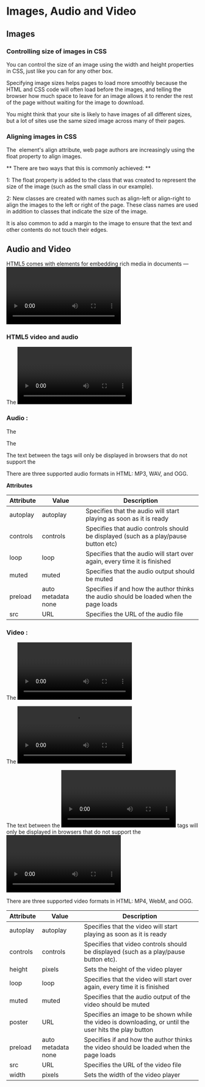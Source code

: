 # Images, Audio and Video  

## Images 

### Controlling size of images in CSS  

You can control the size of an image using the width and height properties in CSS, just like you can for any other box.    

Specifying image sizes helps pages to load more smoothly because the HTML and CSS code will often load before the images, and telling the browser how much space to leave for an image allows it to render the rest of the page without waiting for the image to download.   

You might think that your site is likely to have images of all different sizes, but a lot of sites use the same sized image across 
many of their pages.  



###  Aligning images in CSS  

The <img> element's align attribute, web page authors are increasingly using the float property to align images.    

** There are two ways that this is commonly achieved: **   

1: The float property is added to the class that was created to 
represent the size of the image (such as the small class in our 
example).  

2: New classes are created with names such as align-left or align-right to align the images to the left or right of the page. 
These class names are used in addition to classes that indicate the size of the image.  

It is also common to add a margin to the image to ensure that the text and other contents do not touch their edges.  




 ## Audio and Video  

 HTML5 comes with elements for embedding rich media in documents — <video> and <audio> — which in turn come with their own APIs for controlling playback, seeking, etc.  

 ### HTML5 video and audio  

The <video> and <audio> elements allow us to embed video and audio into web pages. 

### Audio : 


The <audio> tag is used to embed sound content in a document, such as music or other audio streams.

The <audio> tag contains one or more <source> tags with different audio sources. The browser will choose the first source it supports.

The text between the <audio> and </audio> tags will only be displayed in browsers that do not support the <audio> element.

There are three supported audio formats in HTML: MP3, WAV, and OGG. 

**Attributes**   

Attribute	| Value |	Description |  
----------| ------| ----------- |
autoplay	|autoplay| Specifies that the audio will start playing as soon as it is ready|
controls|	controls|	Specifies that audio controls should be displayed (such as a play/pause button etc)|
loop|	loop|	Specifies that the audio will start over again, every time it is finished|
muted|	muted|	Specifies that the audio output should be muted|
preload|	auto metadata none |	Specifies if and how the author thinks the audio should be loaded when the page loads|
src|	URL|	Specifies the URL of the audio file|  

### Video :
The <video> tag is used to embed video content in a document, such as a movie clip or other video streams.  


The <video> tag contains one or more <source> tags with different video sources. The browser will choose the first source it supports.  


The text between the <video> and </video> tags will only be displayed in browsers that do not support the <video> element.

There are three supported video formats in HTML: MP4, WebM, and OGG.  


Attribute |	Value |	Description |  
--------- | ------| ------------|
autoplay |	autoplay|	Specifies that the video will start playing as soon as it is ready|
controls|	controls|	Specifies that video controls should be displayed (such as a play/pause button etc).|
height|	pixels|	Sets the height of the video player|
loop |	loop |	Specifies that the video will start over again, every time it is finished |
muted	| muted |	Specifies that the audio output of the video should be muted |
poster |	URL |	Specifies an image to be shown while the video is downloading, or until the user hits the play button |  
preload | auto metadata none|Specifies if and how the author thinks the video should be loaded when the page loads |
src |	URL	| Specifies the URL of the video file |
width|	pixels |	Sets the width of the video player |





